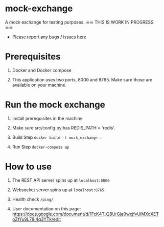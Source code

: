 # mock-exchange

A mock exchange for testing purposes. 
☠☠ THIS IS WORK IN PROGRESS  ☠☠

* [Please report any bugs / issues here](https://gitlab.com/swissborg/oms/mock-exchange/issues/new)


# Prerequisites

1. Docker and Docker compose

2. This application uses two ports, 8000 and 8765. Make sure those are available on your machine. 

# Run the mock exchange

1. Install prerequisites in the machine

2. Make sure src/config.py has REDIS_PATH = 'redis'. 

3. Build Step `docker build -t mock_exchange .`

4. Run Step `docker-compose up`

# How to use
1. The REST API server spins up at `localhost:8000`

2. Websocket server spins up at `localhost:8765`

2. Health check `/ping/`

3. User documentation on this page: https://docs.google.com/document/d/1FcK4T_Q8UrGja0wxjfvUlMXoXEToZtYu9L78I4q3YTk/edit

